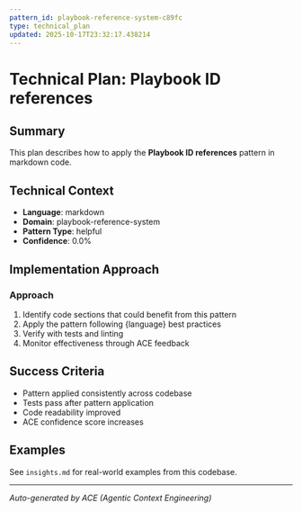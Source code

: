 ```yaml
---
pattern_id: playbook-reference-system-c89fc
type: technical_plan
updated: 2025-10-17T23:32:17.438214
---
```

# Technical Plan: Playbook ID references

## Summary

This plan describes how to apply the **Playbook ID references** pattern in markdown code.

## Technical Context

- **Language**: markdown
- **Domain**: playbook-reference-system
- **Pattern Type**: helpful
- **Confidence**: 0.0%

## Implementation Approach

### Approach

1. Identify code sections that could benefit from this pattern
2. Apply the pattern following {language} best practices
3. Verify with tests and linting
4. Monitor effectiveness through ACE feedback

## Success Criteria

- Pattern applied consistently across codebase
- Tests pass after pattern application
- Code readability improved
- ACE confidence score increases

## Examples

See `insights.md` for real-world examples from this codebase.

---

*Auto-generated by ACE (Agentic Context Engineering)*
